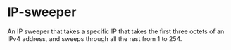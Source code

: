 # IP-sweeper
An IP sweeper that takes a specific IP that takes the first three octets of an IPv4 address, and sweeps through all the rest from 1 to 254.
